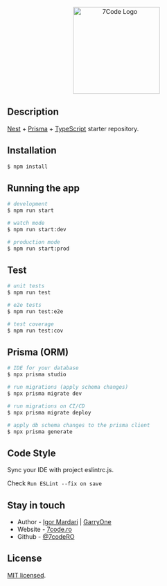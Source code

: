 <p align="center">
  <a href="http://nestjs.com/" target="blank"><img src="https://avatars.githubusercontent.com/u/41831998" height="200" alt="7Code Logo" /></a>
</p>

## Description

[Nest](https://github.com/nestjs/nest) + [Prisma](https://github.com/prisma/prisma) + [TypeScript](https://github.com/microsoft/TypeScript) starter repository.


## Installation

```bash
$ npm install
```

## Running the app

```bash
# development
$ npm run start

# watch mode
$ npm run start:dev

# production mode
$ npm run start:prod

```

## Test

```bash
# unit tests
$ npm run test

# e2e tests
$ npm run test:e2e

# test coverage
$ npm run test:cov
```

## Prisma (ORM)
```bash
# IDE for your database
$ npx prisma studio 

# run migrations (apply schema changes)
$ npx prisma migrate dev

# run migrations on CI/CD
$ npx prisma migrate deploy

# apply db schema changes to the prisma client
$ npx prisma generate
```

## Code Style
Sync your IDE with project eslintrc.js. 

Check `Run ESLint --fix on save`

## Stay in touch

- Author - [Igor Mardari](https://www.linkedin.com/in/igor-mardari-7code/) | [GarryOne](https://github.com/GarryOne)
- Website - [7code.ro](https://7code.ro/)
- Github - [@7codeRO](https://github.com/7codeRO/)

## License

  [MIT licensed](https://github.com/nestjs/nest/blob/master/LICENSE).
